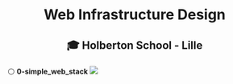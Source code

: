 # <p align="center">Web Infrastructure Design</p>
## <p align="center">🎓 Holberton School - Lille</p>

⚪️ **0-simple_web_stack**
![](https://i.imgur.com/4sZ3MxA.png)
